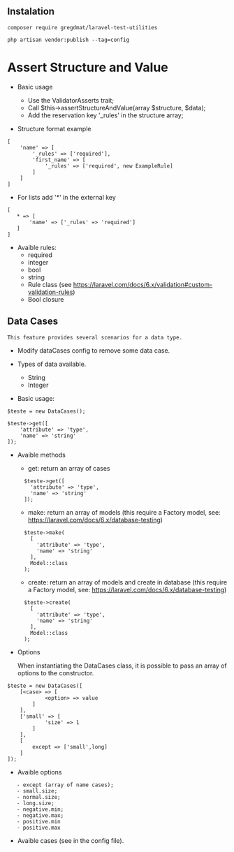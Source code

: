 ## Instalation
```
composer require gregdmat/laravel-test-utilities

php artisan vendor:publish --tag=config
```

# Assert Structure and Value

- Basic usage
    - Use the ValidatorAsserts trait;
    - Call $this->assertStructureAndValue(array $structure, $data);
    - Add the reservation key '_rules' in the structure array; 
    
- Structure format example

```
[
    'name' => [
        '_rules' => ['required'],
        'first_name' => [
            '_rules' => ['required', new ExampleRule]
        ]
    ]
]
```
    
- For lists add '*' in the external key
   
 ```
[
    * => [
        'name' => ['_rules' => 'required']
    ]
]
 ```

- Avaible rules:
    - required
    - integer
    - bool
    - string
    - Rule class (see https://laravel.com/docs/6.x/validation#custom-validation-rules)
    - Bool closure

## Data Cases
    This feature provides several scenarios for a data type.

- Modify dataCases config to remove some data case.

- Types of data available.
    - String
    - Integer

- Basic usage:

```
$teste = new DataCases();
        
$teste->get([
    'attribute' => 'type',
    'name' => 'string'
]);
```    
        
- Avaible methods
    - get: return an array of cases
    
  ```
    $teste->get([
      'attribute' => 'type',
      'name' => 'string'
    ]);  
    ```

    - make: return an array of models (this require a Factory model, see: https://laravel.com/docs/6.x/database-testing)
          
    ```
      $teste->make(
        [
          'attribute' => 'type',
          'name' => 'string'
        ],
        Model::class
      );  
    ```
  
    - create: return an array of models and create in database (this require a Factory model, see: https://laravel.com/docs/6.x/database-testing)
          
    ```
      $teste->create(
        [
          'attribute' => 'type',
          'name' => 'string'
        ],
        Model::class
      );  
    ```
      
- Options
 
     When instantiating the DataCases class, it is possible to pass an array of options to the constructor.
        
```
$teste = new DataCases([
    [<case> => [
            <option> => value
        ]
    ],
    ['small' => [
            'size' => 1
        ]
    ],
    [
        except => ['small',long]
    ]
]);
```
     
 - Avaible options
 
 ```
    - except (array of name cases);
    - small.size;
    - normal.size;
    - long.size;
    - negative.min;
    - negative.max;
    - positive.min
    - positive.max
 ```
  - Avaible cases (see in the config file).
  
        
    

        

